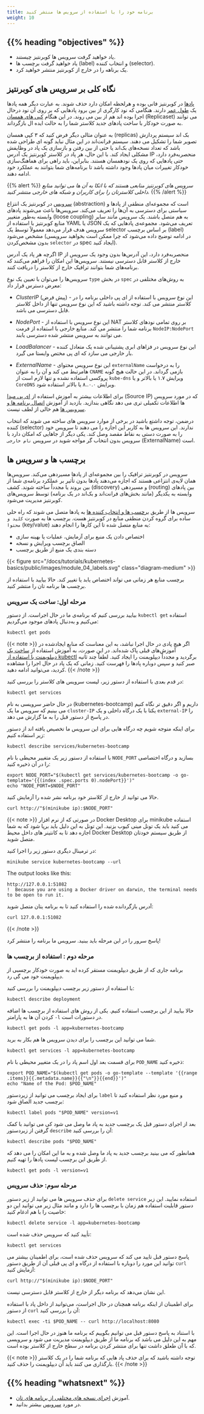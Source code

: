```yaml
---
title: برنامه خود را با استفاده از سرویس ها منتشر کنید
weight: 10
---
```


## {{% heading "objectives" %}}

* یاد خواهید گرفت سرویس ها کوبرنتیز چیستند.
* یاد خواهید گرفت برچسب ها (label) و انتخاب کننده (selector).
* یک برناهه را در خارج از کوبرنتیز منتشر خواهید کرد.

## نگاه کلی بر سرویس های کوبرنتیز


[پادها](/docs/concepts/workloads/pods/) در کوبرنتیز فانی بوده و هرلحظه امکان دارد حذف شوند. به عبارت دیگر همه پادها یک [طول عمر](/docs/concepts/workloads/pods/pod-lifecycle/) دارند.
هنگامی که نود کارگری از بین برود پادهایی که بر روی آن نود درحال اجرا بوده اند هم از بین می روند.
در این هنگام [کپی های همسان](/docs/concepts/workloads/controllers/replicaset/) (Replicaset) می توانند به صورت خودکار با ساخت پادهای جدید کلاستر شما را به حالت ایده ال بازگرداند.

به عنوان مثالی دیگر فرض کنید که ۳ کپی همسان (replicas) بک اند سیستم پردازش تصویر شما را تشکیل می دهند.
سیستم فرانت‌اند در این مثال نباید گونه ای طراحی شده باشد که تعداد نسخه‌های بک‌اند یا حتی از بین رفتن و بازسازی یک پاد در وظایفش مشکلی ایجاد کند. با این حال، هر پاد در کلاستر کوبرنتیز یک آدرس IP منحصر‌به‌فرد دارد، حتی پادهایی که روی یک نودهمسان هستند. بنابراین، باید راهی برای هماهنگ‌سازی خودکار تغییرات میان پادها وجود داشته باشد تا برنامه‌های شما بتوانند به عملکرد خود ادامه دهند.

{{% alert %}}
_سرویس های کوبرنتیز منابعی هستند که با اتکا به آن ها می توانید منابع داخلی کلاسترتان را برای کاربران و شبکه های خارجی منتشر کنید._
{{% /alert %}}

[سرویس](/docs/concepts/services-networking/service/) در کوبرنتیز یک انتزاع (abstraction) است که مجموعه‌ای منطقی از پادها و سیاستی برای دسترسی به آن‌ها را تعریف می‌کند.
سرویس‌ها باعث می‌شوند پادهای وابسته به‌طور متغییر (loose coupling) به هم متصل باشند.
یک سرویس مانند سایر منابع کوبرنتیز با استفاده از YAML یا JSON تعریف می‌شود.
مجموعه‌ی پادهایی که یک سرویس هدف قرار می‌دهد معمولاً توسط یک selector بر اساس برچسب (label) مشخص می‌شود (در ادامه توضیح داده می‌شود که چرا ممکن است بخواهید سرویسی بدون مشخص‌کردن `selector` در spec ایجاد کنید).

اگرچه هر پاد یک آدرس IP منحصربه‌فرد دارد، این آدرس‌ها بدون وجود یک سرویس از خارج از کلاستر قابل دسترسی نیستند.
سرویس‌ها این امکان را فراهم می‌کنند که برنامه‌های شما بتوانند ترافیک خارج از کلاستر را دریافت کنند.

سرویس‌ها را می‌توان با تعیین یک نوع `type` در بخش `spec` به روش‌های مختلفی در معرض دسترس قرار داد:

* _ClusterIP_ (پیش فرض) - این نوع سرویس با استفاده از ای پی داخلی برنامه را در کلاستر منتشر می کند.
توجه داشته باشید که این نوع سرویس تنها از داخل کلاستر قابل دسترسی می باشد.

* _NodePort_ - این نوع سرویس با استفاده از NAT بر روی تمامی نودهای کلاستر برنامه شما را منتشر می کند.
منابع خارجی با استفاده از فرمت `NodeIP:NodePort` می توانند به سرویس منتشر شده دسترسی یابند.

* _LoadBalancer_ - این نوع سرویس در فزاهای ابری پشتیبانی شده یک متعادل کننده بار خارجی می سازد که ای پی مختص وایستا می گیرد.

* _ExternalName_ - این نوع سرویس محتوای `externalName` را به درخواست هامرتبط می کند و آن را به عنوان `CNAME` بازمی گرداند.
در این حالت هیچ گونه پروکسی استفاده نشده و تنها لازم است از `kube-dns` ویرایش ۱.۷ یا بالاتر و یا `CoreDNS` ویرایش ۰.۰..۸ یا بالاتر استفاده شود.

برای اطلاعات بیشتر به آموزش استفاده از [ای پی مبدا](/docs/tutorials/services/source-ip/) (Source IP) که در مورد سرویس ها اطلاعات تکمیلی تری می دهد نگاهی بندازید.
بازدید از آموزش [اتصال برنامه ها و سرویس ها](/docs/tutorials/services/connect-applications-service/) هم خالی از لطف نیست.

درضمن، توجه داشتع باشید در برخی از موارد سرویس های ساخته می شوند که انتخاب کننده (selector) ندارند.
این سرویس ها به کاربر این اجازه را می دهند تا سرویس خود را به صورت دستی به نقاط مقصد وصل کند.
یکی دیگر از جاهایی که امکان دارد با سرویس بدون انتخاب گر مواجه شوید در سرویس `نام خارجی` (ExternalName) است.

## برچسب ها و سرویس ها

سرویس در کوبرنتیز ترافیک را بین مجموعه‌ای از پادها مسیردهی می‌کند. سرویس‌ها همان لایه‌ی انتزاعی هستند که اجازه می‌دهند پادها بدون تأثیر بر عملکرد برنامه‌ی شما از بین بروند یا مجدداً ساخته شوند. کشف (discovery) و مسیردهی (routing) بین پادهای وابسته به یکدیگر (مانند بخش‌های فرانت‌اند و بک‌اند در یک برنامه) توسط سرویس‌های کوبرنتیز مدیریت می‌شود.

سرویس ها از طریق [برچسب ها و انتخاب کننده ها](/docs/concepts/overview/working-with-objects/labels) به پادها متصل می شوند که راه حلی ساده برای گروه کردن منطقی منابع در کوبرنتیز هست.
برچسب ها به صورت `کلید و محتوا` (key/value) به منابع متصل شده تا این کارها را انجام دهند:

* اختصاص دادن یک منبع برای آزمایش، عملیات یا بهینه سازی
* الصاق برچسب ویرایش و نسخه
* دسته بندی یک منبع از طریق برچسب

{{< figure src="/docs/tutorials/kubernetes-basics/public/images/module_04_labels.svg" class="diagram-medium" >}}

برچسب منابع هر زمانی می تواند اختصاص یابد یا تغییر کند.
حالا بیایید با استفاده از برچسب ها برنامه تان را منتشر کنید.

### مرحله اول:‌ ساخت یک سرویس

بیایید بررسی کنیم که برنامه‌ی ما در حال اجراست.
از دستور `kubectl get` استفاده می‌کنیم و به‌دنبال پادهای موجود می‌گردیم:

```shell
kubectl get pods
```

{{< note >}}
اگر هیچ پادی در حال اجرا نباشد، به این معناست که منابع ایجاد‌شده در آموزش‌های قبلی پاک شده‌اند.
در این صورت، به آموزش استفاده از [ ساخت یک دیپلویمنت با استفاده از kubectl](/docs/tutorials/kubernetes-basics/deploy-app/deploy-intro#deploy-an-app) برگردید و مجدداً دیپلویمنت را ایجاد کنید. لطفاً چند ثانیه صبر کنید و سپس دوباره پادها را فهرست کنید. زمانی که یک پاد در حال اجرا را مشاهده کردید، می‌توانید ادامه دهید.
{{< /note >}}


در قدم بعدی با استفاده از دستور زیر، لیست سرویس های کلاستر را بررسی کنید:

```shell
kubectl get services
```

در حال حاضر سرویسی به نام (kubernetes-bootcamp) داریم و اگر دقیق تر نگاه کنیم می بینیم که سرویس ما یک `cluster-IP` یکتا با یک درگاه داخلی و یک `external-IP` را در پاسخ از دستور قبل را به ما گزارش می دهد.

برای اینکه متوجه شویم چه درگاه هایی برای این سرویس ما تخصیص یافته اند از دستور زیر استفاده کنیم:

```shell
kubectl describe services/kubernetes-bootcamp
```

با استفاده از دستور زیر یک متغییر محیطی با نام `NODE_PORT` بسازید و درگاه اختصاصی را در آن ذخیره کنید:

```shell
export NODE_PORT="$(kubectl get services/kubernetes-bootcamp -o go-template='{{(index .spec.ports 0).nodePort}}')"
echo "NODE_PORT=$NODE_PORT"
```

حالا می توانید از خارج از کلاستر خود برنامه نشر شده را آزمایش کنید.

```shell
curl http://"$(minikube ip):$NODE_PORT"
```

{{< note >}}
در صورتی که از نرم افزار Docker Desktop برای minikube استفاده می کنید باید یک تونل مینی کیوب بزنید. 
این تونل به این دلیل باید برپا شود که به شما اجازه دهد تا به کانتینر های داخل محیط Docker Desktop از طریق سیستم خودتان متصل شوید.

در ترمینال دیگری دستور زیر را اجرا کنید:

```shell
minikube service kubernetes-bootcamp --url
```

The output looks like this:

```
http://127.0.0.1:51082
!  Because you are using a Docker driver on darwin, the terminal needs to be open to run it.
```

آدرس بازگردانده شده را استفاده کنید تا به برنامه یتان متصل شوید:

```shell
curl 127.0.0.1:51082
```
{{< /note >}}

پاسخ سرور را در این مرحله باید ببنید. سرویس ما برنامه را منتشر کرد!

### مرحله دوم : استفاده از برچسب ها

برنامه جاری که از طریق دیپلویمنت مستقر کرده اید به صورت خودکار برچسبی از دیپلویمنت خود می گی رد. 

با استفاده از دستور زیر برچسب دیپلویمنت را بررسی کنید:

```shell
kubectl describe deployment
```

حالا بیایید از این برچسب استفاده کنیم. یکی از روش های استفاده از برچسب ها اضافه کردن آن ها به پارامتر `-l` در دستورات است.

```shell
kubectl get pods -l app=kubernetes-bootcamp
```

شما می توانید این برچسب را برای دیدن سرویس ها هم بکار به برید.

```shell
kubectl get services -l app=kubernetes-bootcamp
```

برای قسمت بعد اول اسم پاد را در یک متغییر محیطی با نام `POD_NAME` ذخیره کنید:

```shell
export POD_NAME="$(kubectl get pods -o go-template --template '{{range .items}}{{.metadata.name}}{{"\n"}}{{end}}')"
echo "Name of the Pod: $POD_NAME"
```

برای ایجاد برچسب می توانید از زیردستور `label` و منبع مورد نظر استفاده کنید تا برچسب جدید الصاق شود:

```shell
kubectl label pods "$POD_NAME" version=v1
```

بعد از اجرای دستور قبل یک برچسب جدید به پاد ما وصل می شود کی می توانید با کمک گرفتن از زیردستور `describe` آن را بررسی کنید:

```shell
kubectl describe pods "$POD_NAME"
```

همانطور که می بینید برچسب جدید به پاد ما وصل شده و به ما این امکان را می دهد که از طریق این برچسب لیست پادها را تهیه کنیم.

```shell
kubectl get pods -l version=v1
```

### مرحله سوم: حذف سرویس

برای حذف سرویس ها می توانید از زیر دستور `delete service` استفاده نمایید. این زیر دستور قابلیت استفاده هم زمان با برچسب ها را دارد و مانند مثال زیر می توانید این دو خاصیت را با هم ادغام کنید:

```shell
kubectl delete service -l app=kubernetes-bootcamp
```

تأیید کنید که سرویس حذف شده است:

```shell
kubectl get services
```

پاسخ دستور قبل تایید می کند که سرویس حذف شده است، برای اطمینان بیشتر می توانید این مورد را دوباره با استفاده از درگاه و ای پی قبلی آن از طریق دستور `curl` آزمایش کنید:

```shell
curl http://"$(minikube ip):$NODE_PORT"
```

این نشان می‌دهد که برنامه دیگر از خارج از کلاستر قابل دسترسی نیست.

برای اطمینان از اینکه برنامه همچنان در حال اجراست، می‌توانید از داخل پاد با استفاده از دستور `curl` آن را بررسی کنید:

```shell
kubectl exec -ti $POD_NAME -- curl http://localhost:8080
```

با استناد به پاسخ دستور قبل می توانیم بگوییم که برنامه ما هنوز در حال اجرا است. این مهم به این دلیل می باشد که برنامه ما از طریق دیپلویمنت مدیریت می شود و سرویسی که با آن طعلق داشت تنها برای منتشر کردن برنامه در سطح خارج از کلاستر بوده است.

{{< note >}}
توجه داشته باشید که برای حذف پاد هایی که برنامه شما را در یک کلاستر بارگذاری می کنند باید آن دیپلویمنت را حذف کنید.
{{< /note >}}


## {{% heading "whatsnext" %}}

* آموزش [اجرای نسخه های مختلفی از برنامه های تان](/docs/tutorials/kubernetes-basics/scale/scale-intro/).
* در مورد [سرویس](/docs/concepts/services-networking/service/) بیشتر بدانید. 
